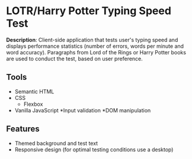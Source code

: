 # LOTR/Harry Potter Typing Speed Test
**Description**: Client-side application that tests user's typing speed and displays performance statistics (number of errors, words per minute and word accuracy). Paragraphs from Lord of the Rings or Harry Potter books are used to conduct the test, based on user preference. 

## Tools
* Semantic HTML
* CSS
  * Flexbox
* Vanilla JavaScript
  *Input validation
  *DOM manipulation

## Features
* Themed background and test text
* Responsive design (for optimal testing conditions use a desktop)


